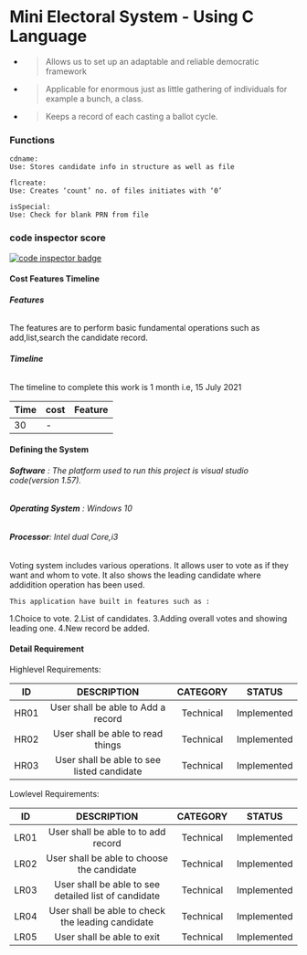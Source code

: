 # Mini Electoral System - Using C Language

- > Allows us to set up an adaptable and reliable democratic framework 
- > Applicable for enormous just as little gathering of individuals for example a bunch, a class. 
- > Keeps a record of each casting a ballot cycle.

### Functions 

    cdname: 
    Use: Stores candidate info in structure as well as file

    flcreate:
    Use: Creates ‘count’ no. of files initiates with ‘0’

    isSpecial:
    Use: Check for blank PRN from file
    
### code inspector score

<a href="https://frontend.code-inspector.com/public/user/github/stepin314196">
   <img src="https://code-inspector.com/public/badge/user/github/stepin314196?style=dark" alt="code inspector badge" />
</a>

#### Cost Features Timeline

###### **Features**
The features are to perform basic fundamental operations such as add,list,search the candidate record.

###### **Timeline**
The timeline to complete this work is 1 month i.e, 15 July 2021


  
  | Time | cost | Feature |
  |------| -----|---------|
  | 30   |  -    |         |


#### Defining the System

###### **Software** :  The platform  used to run  this project is visual studio code(version 1.57).
###### **Operating System** :  Windows 10
###### **Processor**: Intel dual Core,i3

Voting system includes various operations. It allows user to vote as if they want and whom to vote. It also shows the leading candidate where addidition operation has been used.

    This application have built in features such as :
    
  1.Choice to vote.
  2.List of candidates.
  3.Adding overall votes and showing leading one.
  4.New record be added.
  
  
  #### **Detail Requirement**

Highlevel Requirements:

  |  ID   |     DESCRIPTION                     |   CATEGORY  |  STATUS      |       
  |:-----:|:-----------------------------------:|:-----------:|:------------:|
  |HR01   |User shall be able to Add a record   | Technical   | Implemented  |
  | HR02  |User shall be able to read things | Technical   | Implemented  |
  |HR03   | User shall be able to see listed candidate   | Technical   |Implemented   |

Lowlevel Requirements:
 
   |  ID   |     DESCRIPTION                     |   CATEGORY  |  STATUS      |       
  |:-----:|:-----------------------------------:|:-----------:|:------------:|
  |LR01  |User shall be able to  to add record  | Technical   | Implemented  |
  |LR02  |User shall be able to choose the candidate | Technical   | Implemented  |
  |LR03   | User shall be able to see detailed list of candidate | Technical   |Implemented   |
  |LR04 | User shall be able to check the leading candidate |Technical|Implemented|
  |LR05| User shall be able to exit |Technical|Implemented|

